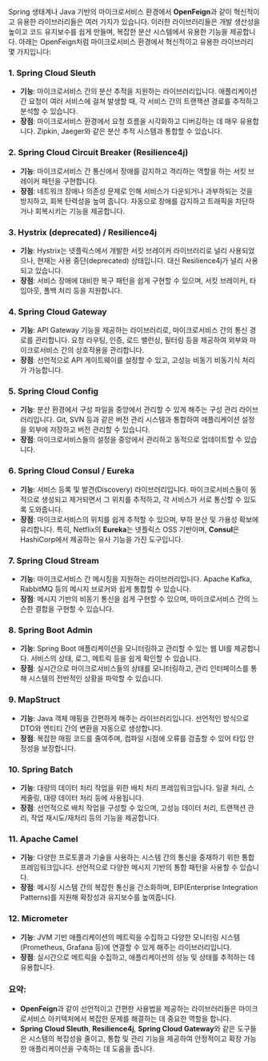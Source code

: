 Spring 생태계나 Java 기반의 마이크로서비스 환경에서 **OpenFeign**과 같이 혁신적이고 유용한 라이브러리들은 여러 가지가 있습니다. 이러한 라이브러리들은 개발 생산성을 높이고 코드 유지보수를 쉽게 만들며, 복잡한 분산 시스템에서 유용한 기능을 제공합니다. 아래는 OpenFeign처럼 마이크로서비스 환경에서 혁신적이고 유용한 라이브러리 몇 가지입니다:

### 1. **Spring Cloud Sleuth**
   - **기능**: 마이크로서비스 간의 분산 추적을 지원하는 라이브러리입니다. 애플리케이션 간 요청이 여러 서비스에 걸쳐 발생할 때, 각 서비스 간의 트랜잭션 경로를 추적하고 분석할 수 있습니다.
   - **장점**: 마이크로서비스 환경에서 요청 흐름을 시각화하고 디버깅하는 데 매우 유용합니다. Zipkin, Jaeger와 같은 분산 추적 시스템과 통합할 수 있습니다.

### 2. **Spring Cloud Circuit Breaker (Resilience4j)**
   - **기능**: 마이크로서비스 간 통신에서 장애를 감지하고 격리하는 역할을 하는 서킷 브레이커 패턴을 구현합니다.
   - **장점**: 네트워크 장애나 의존성 문제로 인해 서비스가 다운되거나 과부하되는 것을 방지하고, 회복 탄력성을 높여 줍니다. 자동으로 장애를 감지하고 트래픽을 차단하거나 회복시키는 기능을 제공합니다.

### 3. **Hystrix (deprecated)** / **Resilience4j**
   - **기능**: Hystrix는 넷플릭스에서 개발한 서킷 브레이커 라이브러리로 널리 사용되었으나, 현재는 사용 중단(deprecated) 상태입니다. 대신 Resilience4j가 널리 사용되고 있습니다.
   - **장점**: 서비스 장애에 대비한 복구 패턴을 쉽게 구현할 수 있으며, 서킷 브레이커, 타임아웃, 폴백 처리 등을 지원합니다.

### 4. **Spring Cloud Gateway**
   - **기능**: API Gateway 기능을 제공하는 라이브러리로, 마이크로서비스 간의 통신 경로를 관리합니다. 요청 라우팅, 인증, 로드 밸런싱, 필터링 등을 제공하여 외부와 마이크로서비스 간의 상호작용을 관리합니다.
   - **장점**: 선언적으로 API 게이트웨이를 설정할 수 있고, 고성능 비동기 비동기식 처리가 가능합니다.

### 5. **Spring Cloud Config**
   - **기능**: 분산 환경에서 구성 파일을 중앙에서 관리할 수 있게 해주는 구성 관리 라이브러리입니다. Git, SVN 등과 같은 버전 관리 시스템과 통합하여 애플리케이션 설정을 외부에 저장하고 버전 관리할 수 있습니다.
   - **장점**: 마이크로서비스들의 설정을 중앙에서 관리하고 동적으로 업데이트할 수 있습니다.

### 6. **Spring Cloud Consul / Eureka**
   - **기능**: 서비스 등록 및 발견(Discovery) 라이브러리입니다. 마이크로서비스들이 동적으로 생성되고 제거되면서 그 위치를 추적하고, 각 서비스가 서로 통신할 수 있도록 도와줍니다.
   - **장점**: 마이크로서비스의 위치를 쉽게 추적할 수 있으며, 부하 분산 및 가용성 확보에 유리합니다. 특히, Netflix의 **Eureka**는 넷플릭스 OSS 기반이며, **Consul**은 HashiCorp에서 제공하는 유사 기능을 가진 도구입니다.

### 7. **Spring Cloud Stream**
   - **기능**: 마이크로서비스 간 메시징을 지원하는 라이브러리입니다. Apache Kafka, RabbitMQ 등의 메시지 브로커와 쉽게 통합할 수 있습니다.
   - **장점**: 메시지 기반의 비동기 통신을 쉽게 구현할 수 있으며, 마이크로서비스 간의 느슨한 결합을 구현할 수 있습니다.

### 8. **Spring Boot Admin**
   - **기능**: Spring Boot 애플리케이션을 모니터링하고 관리할 수 있는 웹 UI를 제공합니다. 서비스의 상태, 로그, 메트릭 등을 쉽게 확인할 수 있습니다.
   - **장점**: 실시간으로 마이크로서비스들의 상태를 모니터링하고, 관리 인터페이스를 통해 시스템의 전반적인 상황을 파악할 수 있습니다.

### 9. **MapStruct**
   - **기능**: Java 객체 매핑을 간편하게 해주는 라이브러리입니다. 선언적인 방식으로 DTO와 엔티티 간의 변환을 자동으로 생성합니다.
   - **장점**: 복잡한 매핑 코드를 줄여주며, 컴파일 시점에 오류를 검출할 수 있어 타입 안정성을 보장합니다.

### 10. **Spring Batch**
   - **기능**: 대량의 데이터 처리 작업을 위한 배치 처리 프레임워크입니다. 일괄 처리, 스케줄링, 대량 데이터 처리 등에 사용됩니다.
   - **장점**: 선언적으로 배치 작업을 구성할 수 있으며, 고성능 데이터 처리, 트랜잭션 관리, 작업 재시도/재처리 등의 기능을 제공합니다.

### 11. **Apache Camel**
   - **기능**: 다양한 프로토콜과 기술을 사용하는 시스템 간의 통신을 중재하기 위한 통합 프레임워크입니다. 선언적으로 다양한 메시지 기반의 통합 패턴을 사용할 수 있습니다.
   - **장점**: 메시징 시스템 간의 복잡한 통신을 간소화하며, EIP(Enterprise Integration Patterns)를 지원해 확장성과 유지보수를 높여줍니다.

### 12. **Micrometer**
   - **기능**: JVM 기반 애플리케이션의 메트릭을 수집하고 다양한 모니터링 시스템(Prometheus, Grafana 등)에 연결할 수 있게 해주는 라이브러리입니다.
   - **장점**: 실시간으로 메트릭을 수집하고, 애플리케이션의 성능 및 상태를 추적하는 데 유용합니다.

### 요약:
- **OpenFeign**과 같이 선언적이고 간편한 사용법을 제공하는 라이브러리들은 마이크로서비스 아키텍처에서 복잡한 문제를 해결하는 데 중요한 역할을 합니다.
- **Spring Cloud Sleuth**, **Resilience4j**, **Spring Cloud Gateway**와 같은 도구들은 시스템의 복잡성을 줄이고, 통합 및 관리 기능을 제공하여 안정적이고 확장 가능한 애플리케이션을 구축하는 데 도움을 줍니다.